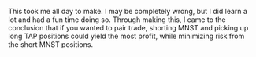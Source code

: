 This took me all day to make. I may be completely wrong, but I did learn a lot and had a fun time doing so. Through making this, I came to the conclusion that if you wanted to pair trade, shorting MNST and picking up long TAP positions could yield the most profit, while minimizing risk from the short MNST positions.
